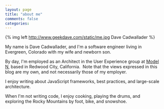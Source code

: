 ```yaml
---
layout: page
title: "about me"
comments: false
categories:
---
```

{% img left http://www.geekdave.com/static/me.jpg Dave Cadwallader %}

My name is Dave Cadwallader, and I'm a software engineer living in Evergreen, Colorado with my wife and newborn son.

By day, I'm employed as an Architect in the User Experience group at [Model N](http://www.modeln.com/), based in Redwood City, California.  Note that the views expressed in this blog are my own, and not necessarily those of my employer.

I enjoy writing about JavaScript frameworks, best practices, and large-scale architecture.

When I'm not writing code, I enjoy cooking, playing the drums, and exploring the Rocky Mountains by foot, bike, and snowshoe.
